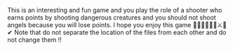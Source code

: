 This is an interesting and fun game and you play the role of a shooter who earns points by shooting dangerous creatures and you should not shoot angels because you will lose points.
I hope you enjoy this game 🧙‍♀️🧛‍♂️🧚‍♀️⚔🦇✔
Note that do not separate the location of the files from each other and do not change them !!
